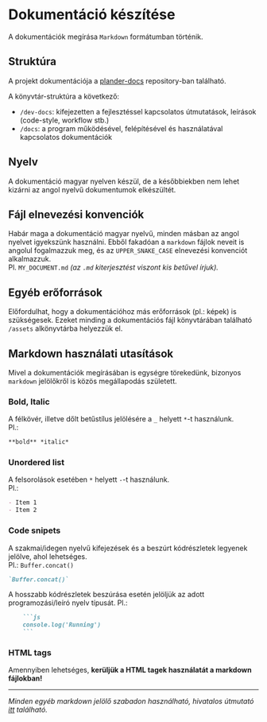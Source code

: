 # Dokumentáció készítése

A dokumentációk megírása `Markdown` formátumban történik.  

## Struktúra
A projekt dokumentációja a [plander-docs](https://github.com/Dansoftowner/14AB-A-plander-docs) repository-ban található.

A könyvtár-struktúra a következő:
- `/dev-docs`: kifejezetten a fejlesztéssel kapcsolatos útmutatások, leírások (code-style, workflow stb.)
- `/docs`: a program működésével, felépítésével és használatával kapcsolatos dokumentációk 

## Nyelv
A dokumentáció magyar nyelven készül, de a későbbiekben nem lehet kizárni az angol nyelvű dokumentumok elkészültét.

## Fájl elnevezési konvenciók
Habár maga a dokumentáció magyar nyelvű, minden másban az angol nyelvet igyekszünk használni. Ebből fakadóan a `markdown` fájlok neveit is angolul fogalmazzuk meg, és az `UPPER_SNAKE_CASE` elnevezési konvenciót alkalmazzuk.  
Pl. `MY_DOCUMENT.md` _(az `.md` kiterjesztést viszont kis betűvel írjuk)._

## Egyéb erőforrások
Előfordulhat, hogy a dokumentációhoz más erőforrások (pl.: képek) is szükségesek. Ezeket minding a dokumentációs fájl könyvtárában található `/assets` alkönyvtárba helyezzük el.

## Markdown használati utasítások
Mivel a dokumentációk megírásában is egységre törekedünk, bizonyos `markdown` jelölőkről is közös megállapodás született.

### Bold, Italic
A félkövér, illetve dőlt betűstílus jelölésére a `_` helyett `*`-t használunk.  
Pl.:
```md
**bold** *italic*
```

### Unordered list
A felsorolások esetében `*` helyett `-`-t használunk.  
Pl.: 
```md
- Item 1
- Item 2
```

### Code snipets

A szakmai/idegen nyelvű kifejezések és a beszúrt kódrészletek legyenek jelölve, ahol lehetséges.  
Pl.: `Buffer.concat()`
```md
`Buffer.concat()`
```

A hosszabb kódrészletek beszúrása esetén jelöljük az adott programozási/leíró nyelv típusát. Pl.:
```md
    ```js
    console.log('Running')
    ```
```

### HTML tags
Amennyiben lehetséges, **kerüljük a HTML tagek használatát a markdown fájlokban!**

---

*Minden egyéb markdown jelölő szabadon használható, hivatalos útmutató [itt](https://www.markdownguide.org/basic-syntax/) található.*
